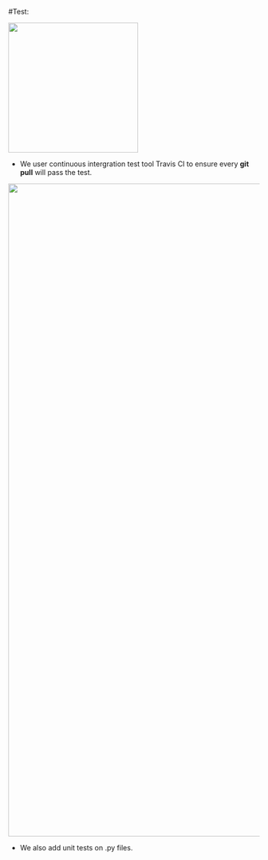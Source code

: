#Test:

<img align=center src="../img/Travis CI.png" style="width:260px;height=66px">

- We user continuous intergration test tool Travis CI to ensure every <b>git pull</b> will pass the test.

<img align=center src="../img/Unit test.png" style="width:1307px;height=279px">

- We also add unit tests on .py files.

